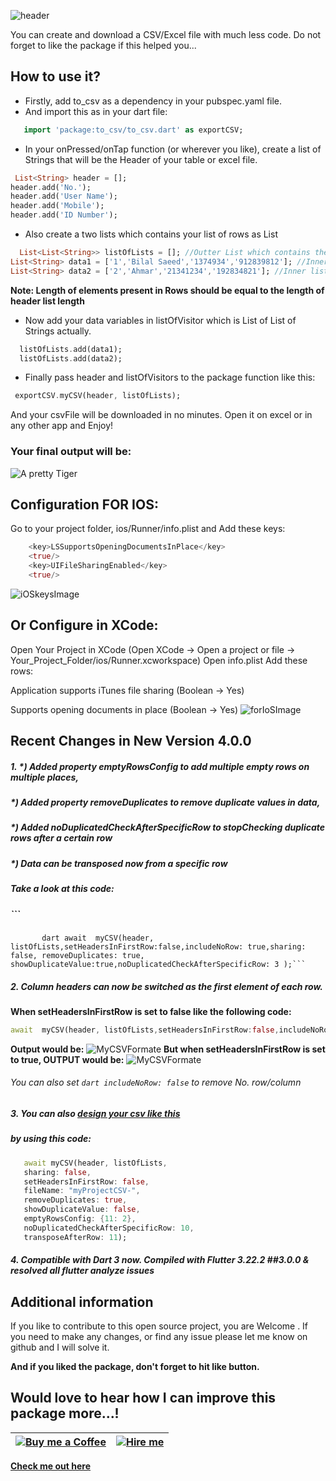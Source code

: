 
![header](https://firebasestorage.googleapis.com/v0/b/learning-firebase-2d636.appspot.com/o/List_Array_to_CSV_Excel_File.png?alt=media&token=a0dd3779-2698-4a80-9a8a-afc21b10c5c6)

You can create and download a CSV/Excel file with much less code. Do not forget to like the package if this helped you...
## How to use it?

* Firstly, add to_csv as a dependency in your pubspec.yaml file.
* And import this as in your dart file:
```dart
   import 'package:to_csv/to_csv.dart' as exportCSV;
```

* In your onPressed/onTap function (or wherever you like), create a list of Strings that will be the Header of your table or excel file.
```dart
 List<String> header = [];
header.add('No.');
header.add('User Name');
header.add('Mobile');
header.add('ID Number');
```
* Also create a two lists which contains your list of rows as List<String>
```dart
  List<List<String>> listOfLists = []; //Outter List which contains the data List
List<String> data1 = ['1','Bilal Saeed','1374934','912839812']; //Inner list which contains Data i.e Row
List<String> data2 = ['2','Ahmar','21341234','192834821']; //Inner list which contains Data i.e Row
```
**Note: Length of elements present in Rows should be equal to the length of header list length**

* Now add your data variables in listOfVisitor which is List of List of Strings actually.
```dart
  listOfLists.add(data1);
  listOfLists.add(data2);
```
* Finally pass header and listOfVisitors to the package function like this:
```dart
 exportCSV.myCSV(header, listOfLists);
```
And your csvFile will be downloaded in no minutes.
Open it on excel or in any other app and Enjoy!

### Your final output will be:
![A pretty Tiger]( https://firebasestorage.googleapis.com/v0/b/learning-firebase-2d636.appspot.com/o/Screenshot%202022-10-21%20at%203.48.05%20PM.png?alt=media&token=3023f9a3-147a-4f0c-9d78-e814dba72df0)

## Configuration FOR IOS:
Go to your project folder, ios/Runner/info.plist and Add these keys:
```dart
    <key>LSSupportsOpeningDocumentsInPlace</key>
    <true/>
    <key>UIFileSharingEnabled</key>
    <true/>
```
![iOSkeysImage](https://raw.githubusercontent.com/incrediblezayed/file_saver/main/images/ios.png)


## Or Configure in XCode:
Open Your Project in XCode (Open XCode -> Open a project or file -> Your_Project_Folder/ios/Runner.xcworkspace) Open info.plist Add these rows:

Application supports iTunes file sharing (Boolean -> Yes)

Supports opening documents in place (Boolean -> Yes)
![forIoSImage](https://raw.githubusercontent.com/incrediblezayed/file_saver/main/images/iOSXcode.png)

## Recent Changes in New Version 4.0.0
##### 1. *) Added property emptyRowsConfig to add multiple empty rows on multiple places,
#####    *) Added property removeDuplicates to remove duplicate values in data,
#####    *) Added noDuplicatedCheckAfterSpecificRow to stopChecking duplicate rows after a certain row
#####    *) Data can be transposed now from a specific row
#####    Take a look at this code:
#####   ```
           dart await  myCSV(header, listOfLists,setHeadersInFirstRow:false,includeNoRow: true,sharing: false, removeDuplicates: true, showDuplicateValue:true,noDuplicatedCheckAfterSpecificRow: 3 );```


##### 2. Column headers can now be switched as the first element of each row.
**When setHeadersInFirstRow is set to false like the following code:**
```dart
await  myCSV(header, listOfLists,setHeadersInFirstRow:false,includeNoRow: true, sharing: false);
```
**Output would be:**
![MyCSVFormate](https://firebasestorage.googleapis.com/v0/b/billnews-c5913.appspot.com/o/Screenshot%202024-08-22%20at%209.08.29%E2%80%AFAM.png?alt=media&token=2a799f47-e886-4e71-97f7-036db0b204bb)
**But when setHeadersInFirstRow is set to true, OUTPUT would be:**
![MyCSVFormate](https://firebasestorage.googleapis.com/v0/b/billnews-c5913.appspot.com/o/Screenshot%202024-08-22%20at%209.13.23%E2%80%AFAM.png?alt=media&token=6346565d-ef5e-479e-ac0b-7ec557a09937)

###### You can also set ```dart includeNoRow: false``` to remove No. row/column

##### 3. You can also **[design your csv like this](https://firebasestorage.googleapis.com/v0/b/billnews-c5913.appspot.com/o/Screenshot%202024-08-28%20at%205.00.07%E2%80%AFPM.png?alt=media&token=c86f7032-2feb-4fa1-a6b9-472fa254a522)**
#####  by using this code:
```dart     
   await myCSV(header, listOfLists,
   sharing: false,
   setHeadersInFirstRow: false,
   fileName: "myProjectCSV-",
   removeDuplicates: true,
   showDuplicateValue: false,
   emptyRowsConfig: {11: 2},
   noDuplicatedCheckAfterSpecificRow: 10,
   transposeAfterRow: 11);
 ```
##### 4. Compatible with Dart 3 now. Compiled with Flutter 3.22.2 ##3.0.0 & resolved all flutter analyze issues

## Additional information

If you like to contribute to this open source project, you are Welcome .
If you need to make any changes, or find any issue please let me know on github and I will solve it.

**And if you liked the package, don't forget to hit like button.**
## Would love to hear how I can improve this package more...!

| [![Buy me a Coffee ](https://firebasestorage.googleapis.com/v0/b/billnews-c5913.appspot.com/o/New%20Project%20(2).png?alt=media&token=e948c554-5825-4d3b-bf3a-8a885f6a1a74)](https://wa.me/923058431046?text=I%20would%20like%20to%2buy%20you%20a%20coffee%20) | [![Hire me](https://firebasestorage.googleapis.com/v0/b/billnews-c5913.appspot.com/o/New%20Project%20(3).png?alt=media&token=609b2a7f-46fc-4943-b267-787cbc78a1cd)](https://wa.me/923058431046?text=I%20would%20like%20to%2chire%20you%20a%20coffee%20) |
|---|---|

**[Check me out here](https://www.upwork.com/freelancers/billthecoder)**
